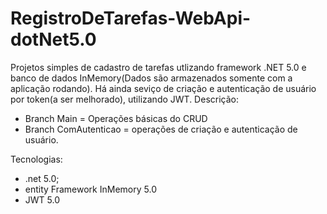 # RegistroDeTarefas-WebApi-dotNet5.0
Projetos simples de cadastro de tarefas utlizando framework .NET 5.0 e  banco de dados InMemory(Dados são armazenados somente com a aplicação rodando). Há ainda seviço de criação e autenticação de usuário por token(a ser melhorado), utilizando JWT.
Descrição:
- Branch Main = Operações básicas do CRUD
- Branch ComAutenticao = operações de criação e autenticação de usuário.

Tecnologias:
- .net 5.0;
- entity Framework InMemory 5.0
- JWT 5.0
